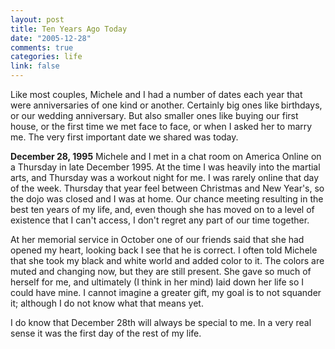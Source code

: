 ```yaml
--- 
layout: post
title: Ten Years Ago Today
date: "2005-12-28"
comments: true
categories: life
link: false
---
```

Like most couples, Michele and I had a number of dates each year that were anniversaries of one kind or another. Certainly big ones like birthdays, or our wedding anniversary. But also smaller ones like buying our first house, or the first time we met face to face, or when I asked her to marry me. The very first important date we shared was today.

<strong>December 28, 1995</strong>
Michele and I met in a chat room on America Online on a Thursday in late December 1995. At the time I was heavily into the martial arts, and Thursday was a workout night for me. I was rarely online that day of the week. Thursday that year feel between Christmas and New Year's, so the dojo was closed and I was at home.  Our chance meeting resulting in the best ten years of my life, and, even though she has moved on to a level of existence that I can't access, I don't regret any part of our time together.

At her memorial service in October one of our friends said that she had opened my heart, looking back I see that he is correct. I often told Michele that she took my black and white world and added color to it. The colors are muted and changing now, but they are still present. She gave so much of herself for me, and ultimately (I think in her mind) laid down her life so I could have mine. I cannot imagine a greater gift, my goal is to not squander it; although I do not know what that means yet.

I do know that December 28th will always be special to me. In a very real sense it was the first day of the rest of my life.
